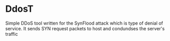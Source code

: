# DdosT

Simple DDoS tool written for the SynFlood attack which is type of denial of service. It sends SYN request packets to host and condundses the server's traffic
